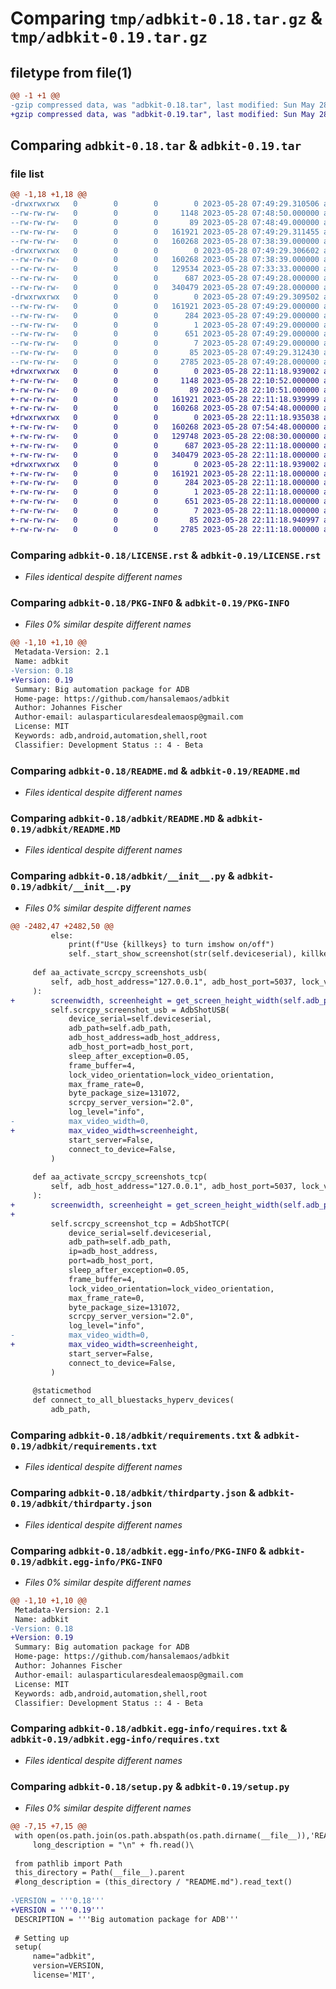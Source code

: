 # Comparing `tmp/adbkit-0.18.tar.gz` & `tmp/adbkit-0.19.tar.gz`

## filetype from file(1)

```diff
@@ -1 +1 @@
-gzip compressed data, was "adbkit-0.18.tar", last modified: Sun May 28 07:49:29 2023, max compression
+gzip compressed data, was "adbkit-0.19.tar", last modified: Sun May 28 22:11:18 2023, max compression
```

## Comparing `adbkit-0.18.tar` & `adbkit-0.19.tar`

### file list

```diff
@@ -1,18 +1,18 @@
-drwxrwxrwx   0        0        0        0 2023-05-28 07:49:29.310506 adbkit-0.18/
--rw-rw-rw-   0        0        0     1148 2023-05-28 07:48:50.000000 adbkit-0.18/LICENSE.rst
--rw-rw-rw-   0        0        0       89 2023-05-28 07:48:49.000000 adbkit-0.18/MANIFEST.in
--rw-rw-rw-   0        0        0   161921 2023-05-28 07:49:29.311455 adbkit-0.18/PKG-INFO
--rw-rw-rw-   0        0        0   160268 2023-05-28 07:38:39.000000 adbkit-0.18/README.md
-drwxrwxrwx   0        0        0        0 2023-05-28 07:49:29.306602 adbkit-0.18/adbkit/
--rw-rw-rw-   0        0        0   160268 2023-05-28 07:38:39.000000 adbkit-0.18/adbkit/README.MD
--rw-rw-rw-   0        0        0   129534 2023-05-28 07:33:33.000000 adbkit-0.18/adbkit/__init__.py
--rw-rw-rw-   0        0        0      687 2023-05-28 07:49:28.000000 adbkit-0.18/adbkit/requirements.txt
--rw-rw-rw-   0        0        0   340479 2023-05-28 07:49:28.000000 adbkit-0.18/adbkit/thirdparty.json
-drwxrwxrwx   0        0        0        0 2023-05-28 07:49:29.309502 adbkit-0.18/adbkit.egg-info/
--rw-rw-rw-   0        0        0   161921 2023-05-28 07:49:29.000000 adbkit-0.18/adbkit.egg-info/PKG-INFO
--rw-rw-rw-   0        0        0      284 2023-05-28 07:49:29.000000 adbkit-0.18/adbkit.egg-info/SOURCES.txt
--rw-rw-rw-   0        0        0        1 2023-05-28 07:49:29.000000 adbkit-0.18/adbkit.egg-info/dependency_links.txt
--rw-rw-rw-   0        0        0      651 2023-05-28 07:49:29.000000 adbkit-0.18/adbkit.egg-info/requires.txt
--rw-rw-rw-   0        0        0        7 2023-05-28 07:49:29.000000 adbkit-0.18/adbkit.egg-info/top_level.txt
--rw-rw-rw-   0        0        0       85 2023-05-28 07:49:29.312430 adbkit-0.18/setup.cfg
--rw-rw-rw-   0        0        0     2785 2023-05-28 07:49:28.000000 adbkit-0.18/setup.py
+drwxrwxrwx   0        0        0        0 2023-05-28 22:11:18.939002 adbkit-0.19/
+-rw-rw-rw-   0        0        0     1148 2023-05-28 22:10:52.000000 adbkit-0.19/LICENSE.rst
+-rw-rw-rw-   0        0        0       89 2023-05-28 22:10:51.000000 adbkit-0.19/MANIFEST.in
+-rw-rw-rw-   0        0        0   161921 2023-05-28 22:11:18.939999 adbkit-0.19/PKG-INFO
+-rw-rw-rw-   0        0        0   160268 2023-05-28 07:54:48.000000 adbkit-0.19/README.md
+drwxrwxrwx   0        0        0        0 2023-05-28 22:11:18.935038 adbkit-0.19/adbkit/
+-rw-rw-rw-   0        0        0   160268 2023-05-28 07:54:48.000000 adbkit-0.19/adbkit/README.MD
+-rw-rw-rw-   0        0        0   129748 2023-05-28 22:08:30.000000 adbkit-0.19/adbkit/__init__.py
+-rw-rw-rw-   0        0        0      687 2023-05-28 22:11:18.000000 adbkit-0.19/adbkit/requirements.txt
+-rw-rw-rw-   0        0        0   340479 2023-05-28 22:11:18.000000 adbkit-0.19/adbkit/thirdparty.json
+drwxrwxrwx   0        0        0        0 2023-05-28 22:11:18.939002 adbkit-0.19/adbkit.egg-info/
+-rw-rw-rw-   0        0        0   161921 2023-05-28 22:11:18.000000 adbkit-0.19/adbkit.egg-info/PKG-INFO
+-rw-rw-rw-   0        0        0      284 2023-05-28 22:11:18.000000 adbkit-0.19/adbkit.egg-info/SOURCES.txt
+-rw-rw-rw-   0        0        0        1 2023-05-28 22:11:18.000000 adbkit-0.19/adbkit.egg-info/dependency_links.txt
+-rw-rw-rw-   0        0        0      651 2023-05-28 22:11:18.000000 adbkit-0.19/adbkit.egg-info/requires.txt
+-rw-rw-rw-   0        0        0        7 2023-05-28 22:11:18.000000 adbkit-0.19/adbkit.egg-info/top_level.txt
+-rw-rw-rw-   0        0        0       85 2023-05-28 22:11:18.940997 adbkit-0.19/setup.cfg
+-rw-rw-rw-   0        0        0     2785 2023-05-28 22:11:18.000000 adbkit-0.19/setup.py
```

### Comparing `adbkit-0.18/LICENSE.rst` & `adbkit-0.19/LICENSE.rst`

 * *Files identical despite different names*

### Comparing `adbkit-0.18/PKG-INFO` & `adbkit-0.19/PKG-INFO`

 * *Files 0% similar despite different names*

```diff
@@ -1,10 +1,10 @@
 Metadata-Version: 2.1
 Name: adbkit
-Version: 0.18
+Version: 0.19
 Summary: Big automation package for ADB
 Home-page: https://github.com/hansalemaos/adbkit
 Author: Johannes Fischer
 Author-email: aulasparticularesdealemaosp@gmail.com
 License: MIT
 Keywords: adb,android,automation,shell,root
 Classifier: Development Status :: 4 - Beta
```

### Comparing `adbkit-0.18/README.md` & `adbkit-0.19/README.md`

 * *Files identical despite different names*

### Comparing `adbkit-0.18/adbkit/README.MD` & `adbkit-0.19/adbkit/README.MD`

 * *Files identical despite different names*

### Comparing `adbkit-0.18/adbkit/__init__.py` & `adbkit-0.19/adbkit/__init__.py`

 * *Files 0% similar despite different names*

```diff
@@ -2482,47 +2482,50 @@
         else:
             print(f"Use {killkeys} to turn imshow on/off")
             self._start_show_screenshot(str(self.deviceserial), killkeys, sleeptime)
 
     def aa_activate_scrcpy_screenshots_usb(
         self, adb_host_address="127.0.0.1", adb_host_port=5037, lock_video_orientation=0
     ):
+        screenwidth, screenheight = get_screen_height_width(self.adb_path, self.deviceserial)
         self.scrcpy_screenshot_usb = AdbShotUSB(
             device_serial=self.deviceserial,
             adb_path=self.adb_path,
             adb_host_address=adb_host_address,
             adb_host_port=adb_host_port,
             sleep_after_exception=0.05,
             frame_buffer=4,
             lock_video_orientation=lock_video_orientation,
             max_frame_rate=0,
             byte_package_size=131072,
             scrcpy_server_version="2.0",
             log_level="info",
-            max_video_width=0,
+            max_video_width=screenheight,
             start_server=False,
             connect_to_device=False,
         )
 
     def aa_activate_scrcpy_screenshots_tcp(
         self, adb_host_address="127.0.0.1", adb_host_port=5037, lock_video_orientation=0
     ):
+        screenwidth, screenheight = get_screen_height_width(self.adb_path, self.deviceserial)
+
         self.scrcpy_screenshot_tcp = AdbShotTCP(
             device_serial=self.deviceserial,
             adb_path=self.adb_path,
             ip=adb_host_address,
             port=adb_host_port,
             sleep_after_exception=0.05,
             frame_buffer=4,
             lock_video_orientation=lock_video_orientation,
             max_frame_rate=0,
             byte_package_size=131072,
             scrcpy_server_version="2.0",
             log_level="info",
-            max_video_width=0,
+            max_video_width=screenheight,
             start_server=False,
             connect_to_device=False,
         )
 
     @staticmethod
     def connect_to_all_bluestacks_hyperv_devices(
         adb_path,
```

### Comparing `adbkit-0.18/adbkit/requirements.txt` & `adbkit-0.19/adbkit/requirements.txt`

 * *Files identical despite different names*

### Comparing `adbkit-0.18/adbkit/thirdparty.json` & `adbkit-0.19/adbkit/thirdparty.json`

 * *Files identical despite different names*

### Comparing `adbkit-0.18/adbkit.egg-info/PKG-INFO` & `adbkit-0.19/adbkit.egg-info/PKG-INFO`

 * *Files 0% similar despite different names*

```diff
@@ -1,10 +1,10 @@
 Metadata-Version: 2.1
 Name: adbkit
-Version: 0.18
+Version: 0.19
 Summary: Big automation package for ADB
 Home-page: https://github.com/hansalemaos/adbkit
 Author: Johannes Fischer
 Author-email: aulasparticularesdealemaosp@gmail.com
 License: MIT
 Keywords: adb,android,automation,shell,root
 Classifier: Development Status :: 4 - Beta
```

### Comparing `adbkit-0.18/adbkit.egg-info/requires.txt` & `adbkit-0.19/adbkit.egg-info/requires.txt`

 * *Files identical despite different names*

### Comparing `adbkit-0.18/setup.py` & `adbkit-0.19/setup.py`

 * *Files 0% similar despite different names*

```diff
@@ -7,15 +7,15 @@
 with open(os.path.join(os.path.abspath(os.path.dirname(__file__)),'README.md'), encoding="utf-8") as fh:
     long_description = "\n" + fh.read()\
 
 from pathlib import Path
 this_directory = Path(__file__).parent
 #long_description = (this_directory / "README.md").read_text()
 
-VERSION = '''0.18'''
+VERSION = '''0.19'''
 DESCRIPTION = '''Big automation package for ADB'''
 
 # Setting up
 setup(
     name="adbkit",
     version=VERSION,
     license='MIT',
```

